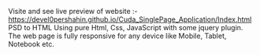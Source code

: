 
Visite and see live preview of website :- https://devel0pershahin.github.io/Cuda_SinglePage_Application/Index.html
PSD to HTML Using pure Html, Css, JavaScript with some jquery plugin. The web page is fully responsive for any device like Mobile, Tablet, Notebook etc.
